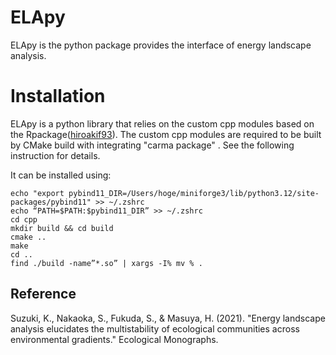 # ELApy
ELApy is the python package provides the interface of energy landscape analysis.

# Installation
ELApy is a python library that relies on the custom cpp modules based on the Rpackage([hiroakif93](https://github.com/hiroakif93)). The custom cpp modules are required to be built by CMake build with integrating "carma package" . See the following instruction for details.

It can be installed using:
```
echo "export pybind11_DIR=/Users/hoge/miniforge3/lib/python3.12/site-packages/pybind11" >> ~/.zshrc
echo “PATH=$PATH:$pybind11_DIR” >> ~/.zshrc
cd cpp
mkdir build && cd build
cmake ..
make
cd ..
find ./build -name”*.so” | xargs -I% mv % .
```

Reference
-----------
Suzuki, K., Nakaoka, S., Fukuda, S., & Masuya, H. (2021).
"Energy landscape analysis elucidates the multistability of ecological communities 
across environmental gradients." Ecological Monographs.
